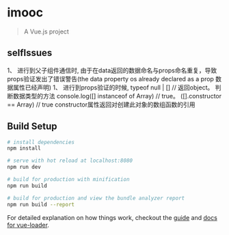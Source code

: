 # imooc

> A Vue.js project

## selfIssues

1、 进行到父子组件通信时, 由于在data返回的数据命名与props命名重复，导致props验证发出了错误警告(the data property os already declared as a prop 数据属性已经声明)
1、 进行到props验证的时候, typeof null | [] // 返回object。 判断数据类型的方法 console.log([] instanceof of Array) // true。 ([].constructor == Array) // true  constructor属性返回对创建此对象的数组函数的引用

## Build Setup

``` bash
# install dependencies
npm install

# serve with hot reload at localhost:8080
npm run dev

# build for production with minification
npm run build

# build for production and view the bundle analyzer report
npm run build --report
```

For detailed explanation on how things work, checkout the [guide](http://vuejs-templates.github.io/webpack/) and [docs for vue-loader](http://vuejs.github.io/vue-loader).
